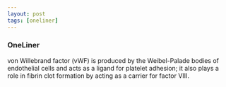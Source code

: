 ```yaml
---
layout: post
tags: [oneliner]
---
```



### OneLiner

von Willebrand factor (vWF) is produced by the Weibel-Palade bodies of endothelial cells and acts as a ligand for platelet adhesion; it also plays a role in fibrin clot formation by acting as a carrier for factor VIII.
